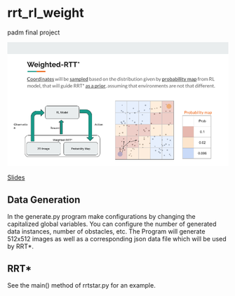 # rrt_rl_weight
padm final project

![Probability Map Learning for RRT](https://github.com/ivanvoid/rrt_rl_weight/blob/main/figs/Probability%20Map%20Learning%20for%20RRT.png)

[Slides](https://docs.google.com/presentation/d/1C-S6DbEJoRkHchx5VedGsQ736_kZjxWA/edit?usp=sharing&ouid=107258873336279381104&rtpof=true&sd=true)

## Data Generation
In the generate.py program make configurations by changing the capitalized global variables.
You can configure the number of generated data instances, number of obstacles, etc.
The Program will generate 512x512 images as well as a corresponding json data file which will be used by RRT*.

## RRT*
See the main() method of rrtstar.py for an example.
